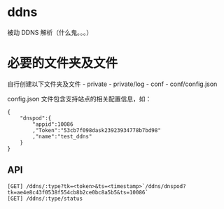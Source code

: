# ddns
被动 DDNS 解析（什么鬼。。。）

# 必要的文件夹及文件
自行创建以下文件夹及文件
	- private
	- private/log
	- conf
	- conf/config.json

config.json 文件包含支持站点的相关配置信息，如：
```
{
	"dnspod":{
		"appid":10086
		,"Token":"53cb7f098dask23923934778b7bd98"
		,"name":"test_ddns"
	}
}
```

## API
	[GET] /ddns/:type?tk=<token>&ts=<timestamp>`/ddns/dnspod?tk=ae4e8c43f0538f554cb8b2ce0bc8a5b5&ts=10086`
	[GET] /ddns/:type/status
